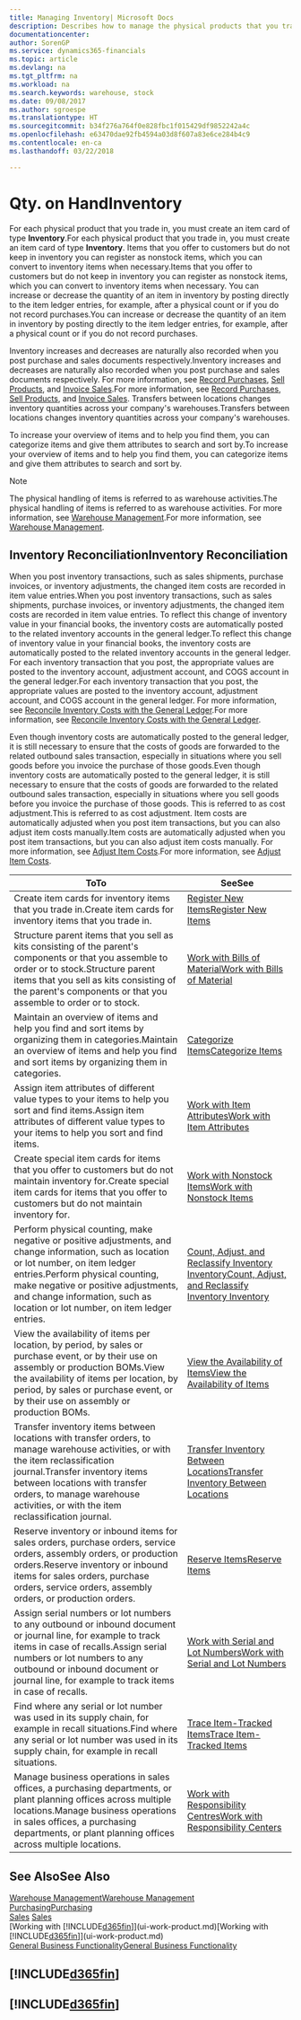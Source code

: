 ```yaml
---
title: Managing Inventory| Microsoft Docs
description: Describes how to manage the physical products that you trade in, for example, handling the stock in your warehouse.
documentationcenter: 
author: SorenGP
ms.service: dynamics365-financials
ms.topic: article
ms.devlang: na
ms.tgt_pltfrm: na
ms.workload: na
ms.search.keywords: warehouse, stock
ms.date: 09/08/2017
ms.author: sgroespe
ms.translationtype: HT
ms.sourcegitcommit: b34f276a764f0e828fbc1f015429df9852242a4c
ms.openlocfilehash: e63470dae92fb4594a03d8f607a83e6ce284b4c9
ms.contentlocale: en-ca
ms.lasthandoff: 03/22/2018

---
```


# <a name="inventory"></a><span data-ttu-id="bb8ac-103">Qty. on Hand</span><span class="sxs-lookup"><span data-stu-id="bb8ac-103">Inventory</span></span>
<span data-ttu-id="bb8ac-104">For each physical product that you trade in, you must create an item card of type **Inventory**.</span><span class="sxs-lookup"><span data-stu-id="bb8ac-104">For each physical product that you trade in, you must create an item card of type **Inventory**.</span></span> <span data-ttu-id="bb8ac-105">Items that you offer to customers but do not keep in inventory you can register as nonstock items, which you can convert to inventory items when necessary.</span><span class="sxs-lookup"><span data-stu-id="bb8ac-105">Items that you offer to customers but do not keep in inventory you can register as nonstock items, which you can convert to inventory items when necessary.</span></span> <span data-ttu-id="bb8ac-106">You can increase or decrease the quantity of an item in inventory by posting directly to the item ledger entries, for example, after a physical count or if you do not record purchases.</span><span class="sxs-lookup"><span data-stu-id="bb8ac-106">You can increase or decrease the quantity of an item in inventory by posting directly to the item ledger entries, for example, after a physical count or if you do not record purchases.</span></span>

<span data-ttu-id="bb8ac-107">Inventory increases and decreases are naturally also recorded when you post purchase and sales documents respectively.</span><span class="sxs-lookup"><span data-stu-id="bb8ac-107">Inventory increases and decreases are naturally also recorded when you post purchase and sales documents respectively.</span></span> <span data-ttu-id="bb8ac-108">For more information, see [Record Purchases](purchasing-how-record-purchases.md), [Sell Products](sales-how-sell-products.md), and [Invoice Sales](sales-how-invoice-sales.md).</span><span class="sxs-lookup"><span data-stu-id="bb8ac-108">For more information, see [Record Purchases](purchasing-how-record-purchases.md), [Sell Products](sales-how-sell-products.md), and [Invoice Sales](sales-how-invoice-sales.md).</span></span> <span data-ttu-id="bb8ac-109">Transfers between locations changes inventory quantities across your company's warehouses.</span><span class="sxs-lookup"><span data-stu-id="bb8ac-109">Transfers between locations changes inventory quantities across your company's warehouses.</span></span>   

<span data-ttu-id="bb8ac-110">To increase your overview of items and to help you find them, you can categorize items and give them attributes to search and sort by.</span><span class="sxs-lookup"><span data-stu-id="bb8ac-110">To increase your overview of items and to help you find them, you can categorize items and give them attributes to search and sort by.</span></span>

> [!NOTE]
> <span data-ttu-id="bb8ac-111">The physical handling of items is referred to as warehouse activities.</span><span class="sxs-lookup"><span data-stu-id="bb8ac-111">The physical handling of items is referred to as warehouse activities.</span></span> <span data-ttu-id="bb8ac-112">For more information, see [Warehouse Management](warehouse-manage-warehouse.md).</span><span class="sxs-lookup"><span data-stu-id="bb8ac-112">For more information, see [Warehouse Management](warehouse-manage-warehouse.md).</span></span>

## <a name="inventory-reconciliation"></a><span data-ttu-id="bb8ac-113">Inventory Reconciliation</span><span class="sxs-lookup"><span data-stu-id="bb8ac-113">Inventory Reconciliation</span></span>
<span data-ttu-id="bb8ac-114">When you post inventory transactions, such as sales shipments, purchase invoices, or inventory adjustments, the changed item costs are recorded in item value entries.</span><span class="sxs-lookup"><span data-stu-id="bb8ac-114">When you post inventory transactions, such as sales shipments, purchase invoices, or inventory adjustments, the changed item costs are recorded in item value entries.</span></span> <span data-ttu-id="bb8ac-115">To reflect this change of inventory value in your financial books, the inventory costs are automatically posted to the related inventory accounts in the general ledger.</span><span class="sxs-lookup"><span data-stu-id="bb8ac-115">To reflect this change of inventory value in your financial books, the inventory costs are automatically posted to the related inventory accounts in the general ledger.</span></span> <span data-ttu-id="bb8ac-116">For each inventory transaction that you post, the appropriate values are posted to the inventory account, adjustment account, and COGS account in the general ledger.</span><span class="sxs-lookup"><span data-stu-id="bb8ac-116">For each inventory transaction that you post, the appropriate values are posted to the inventory account, adjustment account, and COGS account in the general ledger.</span></span> <span data-ttu-id="bb8ac-117">For more information, see [Reconcile Inventory Costs with the General Ledger](finance-how-to-post-inventory-costs-to-the-general-ledger.md).</span><span class="sxs-lookup"><span data-stu-id="bb8ac-117">For more information, see [Reconcile Inventory Costs with the General Ledger](finance-how-to-post-inventory-costs-to-the-general-ledger.md).</span></span>

<span data-ttu-id="bb8ac-118">Even though inventory costs are automatically posted to the general ledger, it is still necessary to ensure that the costs of goods are forwarded to the related outbound sales transaction, especially in situations where you sell goods before you invoice the purchase of those goods.</span><span class="sxs-lookup"><span data-stu-id="bb8ac-118">Even though inventory costs are automatically posted to the general ledger, it is still necessary to ensure that the costs of goods are forwarded to the related outbound sales transaction, especially in situations where you sell goods before you invoice the purchase of those goods.</span></span> <span data-ttu-id="bb8ac-119">This is referred to as cost adjustment.</span><span class="sxs-lookup"><span data-stu-id="bb8ac-119">This is referred to as cost adjustment.</span></span> <span data-ttu-id="bb8ac-120">Item costs are automatically adjusted when you post item transactions, but you can also adjust item costs manually.</span><span class="sxs-lookup"><span data-stu-id="bb8ac-120">Item costs are automatically adjusted when you post item transactions, but you can also adjust item costs manually.</span></span> <span data-ttu-id="bb8ac-121">For more information, see [Adjust Item Costs](inventory-how-adjust-item-costs.md).</span><span class="sxs-lookup"><span data-stu-id="bb8ac-121">For more information, see [Adjust Item Costs](inventory-how-adjust-item-costs.md).</span></span>

|<span data-ttu-id="bb8ac-122">To</span><span class="sxs-lookup"><span data-stu-id="bb8ac-122">To</span></span> |<span data-ttu-id="bb8ac-123">See</span><span class="sxs-lookup"><span data-stu-id="bb8ac-123">See</span></span> |
|---|----|
|<span data-ttu-id="bb8ac-124">Create item cards for inventory items that you trade in.</span><span class="sxs-lookup"><span data-stu-id="bb8ac-124">Create item cards for inventory items that you trade in.</span></span>|[<span data-ttu-id="bb8ac-125">Register New Items</span><span class="sxs-lookup"><span data-stu-id="bb8ac-125">Register New Items</span></span>](inventory-how-register-new-items.md)|
|<span data-ttu-id="bb8ac-126">Structure parent items that you sell as kits consisting of the parent's components or that you assemble to order or to stock.</span><span class="sxs-lookup"><span data-stu-id="bb8ac-126">Structure parent items that you sell as kits consisting of the parent's components or that you assemble to order or to stock.</span></span>|[<span data-ttu-id="bb8ac-127">Work with Bills of Material</span><span class="sxs-lookup"><span data-stu-id="bb8ac-127">Work with Bills of Material</span></span>](inventory-how-work-BOMs.md)|
|<span data-ttu-id="bb8ac-128">Maintain an overview of items and help you find and sort items by organizing them in categories.</span><span class="sxs-lookup"><span data-stu-id="bb8ac-128">Maintain an overview of items and help you find and sort items by organizing them in categories.</span></span>|[<span data-ttu-id="bb8ac-129">Categorize Items</span><span class="sxs-lookup"><span data-stu-id="bb8ac-129">Categorize Items</span></span>](inventory-how-categorize-items.md)|
|<span data-ttu-id="bb8ac-130">Assign item attributes of different value types to your items to help you sort and find items.</span><span class="sxs-lookup"><span data-stu-id="bb8ac-130">Assign item attributes of different value types to your items to help you sort and find items.</span></span>|[<span data-ttu-id="bb8ac-131">Work with Item Attributes</span><span class="sxs-lookup"><span data-stu-id="bb8ac-131">Work with Item Attributes</span></span>](inventory-how-work-item-attributes.md)|
|<span data-ttu-id="bb8ac-132">Create special item cards for items that you offer to customers but do not maintain inventory for.</span><span class="sxs-lookup"><span data-stu-id="bb8ac-132">Create special item cards for items that you offer to customers but do not maintain inventory for.</span></span>|[<span data-ttu-id="bb8ac-133">Work with Nonstock Items</span><span class="sxs-lookup"><span data-stu-id="bb8ac-133">Work with Nonstock Items</span></span>](inventory-how-work-nonstock-items.md)|
|<span data-ttu-id="bb8ac-134">Perform physical counting, make negative or positive adjustments, and change information, such as location or lot number, on item ledger entries.</span><span class="sxs-lookup"><span data-stu-id="bb8ac-134">Perform physical counting, make negative or positive adjustments, and change information, such as location or lot number, on item ledger entries.</span></span>|[<span data-ttu-id="bb8ac-135">Count, Adjust, and Reclassify Inventory Inventory</span><span class="sxs-lookup"><span data-stu-id="bb8ac-135">Count, Adjust, and Reclassify Inventory Inventory</span></span>](inventory-how-count-adjust-reclassify.md)|
|<span data-ttu-id="bb8ac-136">View the availability of items per location, by period, by sales or purchase event, or by their use on assembly or production BOMs.</span><span class="sxs-lookup"><span data-stu-id="bb8ac-136">View the availability of items per location, by period, by sales or purchase event, or by their use on assembly or production BOMs.</span></span>|[<span data-ttu-id="bb8ac-137">View the Availability of Items</span><span class="sxs-lookup"><span data-stu-id="bb8ac-137">View the Availability of Items</span></span>](inventory-how-availability-overview.md)|
|<span data-ttu-id="bb8ac-138">Transfer inventory items between locations with transfer orders, to manage warehouse activities, or with the item reclassification journal.</span><span class="sxs-lookup"><span data-stu-id="bb8ac-138">Transfer inventory items between locations with transfer orders, to manage warehouse activities, or with the item reclassification journal.</span></span>|[<span data-ttu-id="bb8ac-139">Transfer Inventory Between Locations</span><span class="sxs-lookup"><span data-stu-id="bb8ac-139">Transfer Inventory Between Locations</span></span>](inventory-how-transfer-between-locations.md)|
|<span data-ttu-id="bb8ac-140">Reserve inventory or inbound items for sales orders, purchase orders, service orders, assembly orders, or production orders.</span><span class="sxs-lookup"><span data-stu-id="bb8ac-140">Reserve inventory or inbound items for sales orders, purchase orders, service orders, assembly orders, or production orders.</span></span>|[<span data-ttu-id="bb8ac-141">Reserve Items</span><span class="sxs-lookup"><span data-stu-id="bb8ac-141">Reserve Items</span></span>](inventory-how-to-reserve-items.md)|
|<span data-ttu-id="bb8ac-142">Assign serial numbers or lot numbers to any outbound or inbound document or journal line, for example to track items in case of recalls.</span><span class="sxs-lookup"><span data-stu-id="bb8ac-142">Assign serial numbers or lot numbers to any outbound or inbound document or journal line, for example to track items in case of recalls.</span></span>|[<span data-ttu-id="bb8ac-143">Work with Serial and Lot Numbers</span><span class="sxs-lookup"><span data-stu-id="bb8ac-143">Work with Serial and Lot Numbers</span></span>](inventory-how-work-item-tracking.md)|
|<span data-ttu-id="bb8ac-144">Find where any serial or lot number was used in its supply chain, for example in recall situations.</span><span class="sxs-lookup"><span data-stu-id="bb8ac-144">Find where any serial or lot number was used in its supply chain, for example in recall situations.</span></span>|[<span data-ttu-id="bb8ac-145">Trace Item-Tracked Items</span><span class="sxs-lookup"><span data-stu-id="bb8ac-145">Trace Item-Tracked Items</span></span>](inventory-how-to-trace-item-tracked-items.md)|
|<span data-ttu-id="bb8ac-146">Manage business operations in sales offices, a purchasing departments, or plant planning offices across multiple locations.</span><span class="sxs-lookup"><span data-stu-id="bb8ac-146">Manage business operations in sales offices, a purchasing departments, or plant planning offices across multiple locations.</span></span>|[<span data-ttu-id="bb8ac-147">Work with Responsibility Centres</span><span class="sxs-lookup"><span data-stu-id="bb8ac-147">Work with Responsibility Centers</span></span>](inventory-responsibility-centers.md)|

## <a name="see-also"></a><span data-ttu-id="bb8ac-148">See Also</span><span class="sxs-lookup"><span data-stu-id="bb8ac-148">See Also</span></span>  
[<span data-ttu-id="bb8ac-149">Warehouse Management</span><span class="sxs-lookup"><span data-stu-id="bb8ac-149">Warehouse Management</span></span>](warehouse-manage-warehouse.md)  
[<span data-ttu-id="bb8ac-150">Purchasing</span><span class="sxs-lookup"><span data-stu-id="bb8ac-150">Purchasing</span></span>](purchasing-manage-purchasing.md)  
<span data-ttu-id="bb8ac-151">[Sales](sales-manage-sales.md)  </span><span class="sxs-lookup"><span data-stu-id="bb8ac-151">[Sales](sales-manage-sales.md)  </span></span>  
<span data-ttu-id="bb8ac-152">[Working with [!INCLUDE[d365fin](includes/d365fin_md.md)]](ui-work-product.md)</span><span class="sxs-lookup"><span data-stu-id="bb8ac-152">[Working with [!INCLUDE[d365fin](includes/d365fin_md.md)]](ui-work-product.md)</span></span>  
[<span data-ttu-id="bb8ac-153">General Business Functionality</span><span class="sxs-lookup"><span data-stu-id="bb8ac-153">General Business Functionality</span></span>](ui-across-business-areas.md)

## [!INCLUDE[d365fin](includes/free_trial_md.md)]  
## [!INCLUDE[d365fin](includes/training_link_md.md)]

